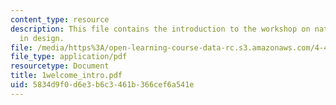 ```yaml
---
content_type: resource
description: This file contains the introduction to the workshop on natural light
  in design.
file: /media/https%3A/open-learning-course-data-rc.s3.amazonaws.com/4-493-natural-light-in-design-january-iap-2006/5834d9f0d6e3b6c3461b366cef6a541e_1welcome_intro.pdf
file_type: application/pdf
resourcetype: Document
title: 1welcome_intro.pdf
uid: 5834d9f0-d6e3-b6c3-461b-366cef6a541e
---
```

